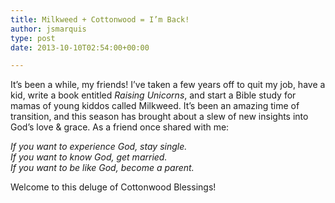 ```yaml
---
title: Milkweed + Cottonwood = I’m Back!
author: jsmarquis
type: post
date: 2013-10-10T02:54:00+00:00

---
```

It&#8217;s been a while, my friends! I&#8217;ve taken a few years off to quit my job, have a kid, write a book entitled _Raising Unicorns_, and start a Bible study for mamas of young kiddos called Milkweed. It&#8217;s been an amazing time of transition, and this season has brought about a slew of new insights into God&#8217;s love & grace. As a friend once shared with me:

_If you want to experience God, stay single.   
If you want to know God, get married.   
If you want to be like God, become a parent._

Welcome to this deluge of Cottonwood Blessings!